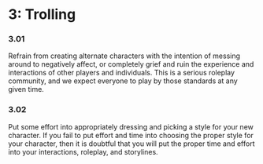 # 3: Trolling

### 3.01 <a href="#ybjoszbs4bpl" id="ybjoszbs4bpl"></a>

Refrain from creating alternate characters with the intention of messing around to negatively affect, or completely grief and ruin the experience and interactions of other players and individuals. This is a serious roleplay community, and we expect everyone to play by those standards at any given time.

### 3.02 <a href="#xmtaenqu2hs9" id="xmtaenqu2hs9"></a>

Put some effort into appropriately dressing and picking a style for your new character. If you fail to put effort and time into choosing the proper style for your character, then it is doubtful that you will put the proper time and effort into your interactions, roleplay, and storylines.
